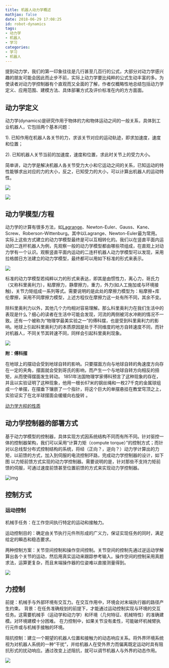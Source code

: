 ```yaml
---
title: 机器人动力学概述
mathjax: false
date: 2018-06-29 17:08:25
id: robot-dynamics
tags:
- 动力学
- 机器人
- 学习
categories:
- 学习
- 机器人
---
```


提到动力学，我们的第一印象往往是几行甚至几百行的公式，大部分对动力学感兴趣的朋友可能会因此而止步不前，实际上动力学要比纯粹的公式生动丰富的多。为使读者对动力学控制器有个直观而又全面的了解，作者仅概略性地总结包括动力学定义、应用范围、建模方法、具体部署方式及评价标准在内的方方面面。 

<!---more--->

## 动力学定义

动力学(dynamics)是研究作用于物体的力和物体运动之间的一般关系，具体到工业机器人，它包括两个基本问题：

1). 已知作用在机器人各关节的力，求该关节对应的运动轨迹，即求加速度，速度和位置；

2). 已知机器人关节当前的加速度，速度和位置，求此时关节上的受力大小。

简单讲，动力学是解决机器人各关节受力大小和它运动之间的关系，已知运动的特性能够求出对应的力的大小，反之，已知受力的大小，可以计算出机器人的运动特性。

![](https://zymin-1255632454.cos.ap-shanghai.myqcloud.com/robot/20150823110858201.png)

![](https://zymin-1255632454.cos.ap-shanghai.myqcloud.com/robot/20150823110950467.png)

## 动力学模型/方程

动力学的计算有很多方法，如[Lagrange](https://blog.csdn.net/xuehuafeiwu123/article/details/52549906?locationNum=8)、Newton-Euler、Gauss、Kane、Screw、Roberson-Wittenburg。其中以Lagrange、Newton-Euler最为常用。实际上这些方式建立的动力学模型最终是可以互相转化的。我们以在竖直平面内运动的二连杆机器人为例，先观察一般的动力学模型都由哪些项组成，在直观上对动力学有一个认识。观察竖直平面内运动的二连杆机器人动力学模型可以发现，采用拉格朗日方法建立的动力学模型，最终都可以用如下标准的形式来表示。 

![](https://zymin-1255632454.cos.ap-shanghai.myqcloud.com/robot/20150823111349308.png)

标准的动力学模型若纯粹以力的形式来表达，即其是由惯性力，离心力，哥氏力（又称科里奥利力），粘摩擦力，静摩擦力，重力，外力(如人工施加或与环境接触)，关节力矩组成一系列等式。需要说明的是此处的摩擦力模型为：粘摩擦+库伦摩擦，采用不同摩擦力模型，上述方程仅在摩擦力这一处有所不同，其余不变。

除科里奥利力以外，其他几个力均相对容易理解。那么科里奥利力在我们生活中的表现是什么？细心的读者在生活中可能会发现，河流的两侧被河水冲刷的情况不一致。还有一个被称为“物理学最美实验之一”的傅科摆，也是受到科里奥利力的影响。地球上引起科里奥利力的本质原因是处于不同维度的地方自转速度不同，而针对机器人，不同关节其转速不同，同样会引起科里奥利现象。

![](https://zymin-1255632454.cos.ap-shanghai.myqcloud.com/robot/20150823111323515.png)

**附：傅科摆**

在地球上的摆动会受到地球自转的影响。只要摆面方向与地球自转的角速度方向存在一定的夹角，摆面就会受到哥氏的影响，而产生一个与地球自转方向相反的扭矩，从而使得摆面发生转动。 1851年法国物理学家傅科预言了这种现象的存在，并且以实验证明了这种现象，他用一根长67米的钢丝绳和一枚27千克的金属球组成一个单摆，在摆垂下镶嵌了一个指针，将这个巨大的单摆悬挂在教堂穹顶之上，实验证实了在北半球摆面会缓缓向右旋转 。

[动力学方程的性质](https://blog.csdn.net/xuehuafeiwu123/article/details/52579066)

## 动力学控制器的部署方式

基于动力学模型的控制器，具体实现方式因系统结构不同而有所不同。针对驱控一体的控制器架构，我们可以采用“计算力矩（compute torque）”的控制方式；而针对以总线型分布式控制结构的系统，将经（正向？，逆向？）动力学计算出的力矩，以前馈的方式，加入到伺服的电流控制环路，完成动力学控制器的设计，如下图 以力矩前馈方式实现的动力学控制器。需要说明的是，针对那些不支持力矩前馈的伺服，可通过速度前馈甚至位置前馈的方式来实现动力学控制器。

![img](https://zymin-1255632454.cos.ap-shanghai.myqcloud.com/robot/20150823111202757.png)

## 控制方式

###  运动控制 

机械手任务：在工作空间执行特定的运动和接触力。

运动控制目的：确定由关节执行元件所形成的广义力，保证实现任务的同时，满足给定的瞬态和稳态要求。

两种控制方案：关节空间控制和操作空间控制。关节空间的控制先通过逆运动学解算出各个关节的运动，然后用真实运动来跟踪参考输入。操作空间的控制采用真题求法，运算更复杂，而且末端操作器的位姿难以直接测量得到。 

![](https://zymin-1255632454.cos.ap-shanghai.myqcloud.com/robot/20180629172312.png) 

## 力控制 

前提：机械手与外部环境有交互力。在交互作用中，环境会对末端执行器的路径产生约束。 
背景：在任务准确规划的前提下，才能通过运动控制实现与环境的交互任务。这需要机械手（运动学和动力学）和环境（几何特征、机械特性）的准确建模。对环境建模十分困难。 
在力控制中，如果关节没有柔性，可能破坏机械臂执行元件或与机械手接触的环境。

阻抗控制：建立一个期望的机器人位置和接触力的动态响应关系。将外界环境系统视为对机器人系统的一种“干扰”，并给机器人在受外界力而偏离既定运动时具有阻抗形式的扰动响应。通过改变上述阻抗，就可以调节机器人与外界的动态作用。

![](https://zymin-1255632454.cos.ap-shanghai.myqcloud.com/robot/20180629172447.png)

